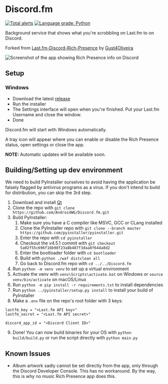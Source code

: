 # Discord.fm
[![Total alerts](https://img.shields.io/lgtm/alerts/g/AndroidWG/Discord.fm.svg?logo=lgtm&logoWidth=18)](https://lgtm.com/projects/g/AndroidWG/Discord.fm/alerts/)
[![Language grade: Python](https://img.shields.io/lgtm/grade/python/g/AndroidWG/Discord.fm.svg?logo=lgtm&logoWidth=18)](https://lgtm.com/projects/g/AndroidWG/Discord.fm/context:python)

Background service that shows what you're scrobbling on Last.fm to on Discord.

Forked from [Last.fm-Discord-Rich-Presence](https://github.com/Gust4Oliveira/Last.fm-Discord-Rich-Presence) by [Gust4Oliveira](https://github.com/Gust4Oliveira)

![Screenshot of the app showing Rich Presence info on Discord](https://i.imgur.com/t4TCs0T.png)

## Setup
### Windows
- Download the latest [release](https://github.com/AndroidWG/Discord.fm/releases/latest)
- Run the installer
- The Settings interface will open when you're finished. Put your Last.fm Username and close the window.
- Done

Discord.fm will start with Windows automatically.

A tray icon will appear where you can enable or disable the Rich Presence status, open settings or close the app.

**NOTE:** Automatic updates will be available soon.

## Building/Setting up dev environment
We need to build PyInstaller ourselves to avoid having the application be falsely flagged by antivirus programs as a virus. If you don't intend to build for distribution, you can skip the 3rd step.

1. Download and install [Qt](https://www.qt.io/download-qt-installer)
2. Clone the repo with `git clone https://github.com/AndroidWG/Discord.fm.git`
3. Build PyInstaller:
   1. Make sure you have a C compiler like MSVC, GCC or CLang installed
   2. Clone the PyInstaller repo with `git clone --branch master https://github.com/pyinstaller/pyinstaller.git`
   3. Enter the repo with `cd pyinstaller`
   4. Checkout the v4.5.1 commit with `git checkout 5a02f55c696f16b98f23a8b487f3daa8f644a8d2`
   5. Enter the bootloader folder with `cd bootloader`
   6. Build with `python ./waf distclean all`
   7. Go back to Discord.fm repo with `cd ../../Discord.fm`
4. Run `python -m venv venv` to set up a virtual environment
5. Activate the venv with `venv\Scripts\activate.bat` on Windows or `source venv/bin/activate` on macOS/Linux 
6. Run `python -m pip install -r requirements.txt` to install dependencies 
7. Run `python ../pyinstaller/setup.py install` to install your build of PyInstaller 
8. Make a `.env` file on the repo's root folder with 3 keys:
```
lastfm_key = "<Last.fm API key>"
lastfm_secret = "<Last.fm API secret>"

discord_app_id = "<Discord Client ID>"
```
9. Done! You can now build binaries for your OS with `python build/build.py` or run the script directly with `python main.py`

## Known Issues
- Album artwork sadly cannot be set directly from the app, only through the Discord Developer Console. This has no workaround. By the way, this is why no music Rich Presence app does this.
